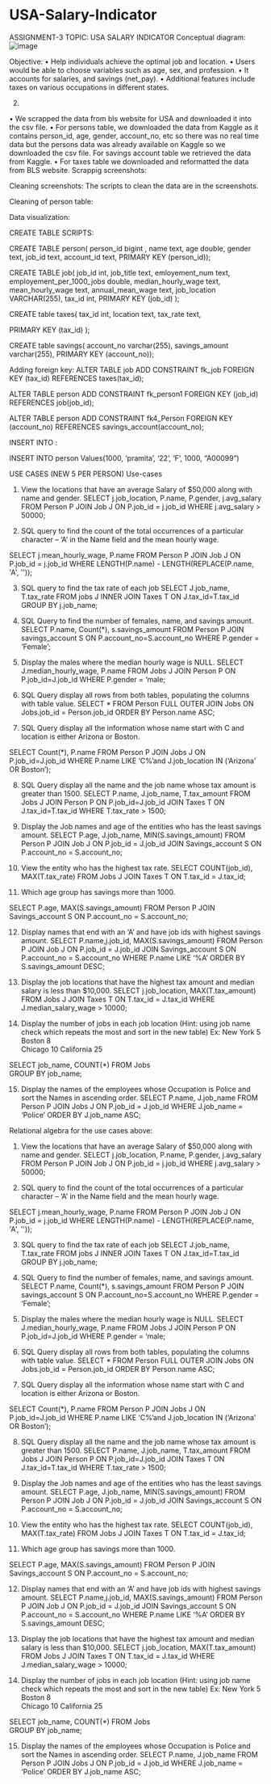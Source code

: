 # USA-Salary-Indicator

ASSIGNMENT-3
TOPIC: USA SALARY INDICATOR
Conceptual diagram:![image](https://user-images.githubusercontent.com/63634756/205785718-88e476ff-9054-4ebd-b47a-8dc80b1f66d3.png)

 
Objective: 
•	Help individuals achieve the optimal job and location.
•	Users would be able to choose variables such as age, sex, and profession.
•	It accounts for salaries, and savings (net_pay).
•	Additional features include taxes on various occupations in different states.


2) 
•	We scrapped the data from bls website for USA and downloaded it into the csv file. 
•	For persons table, we downloaded the data from Kaggle as it contains person_id, age, gender, account_no, etc so there was no real time data but the persons data was already available on Kaggle so we downloaded the csv file. For savings account table we retrieved the data from Kaggle.
•	For taxes table we downloaded and reformatted the data from BLS website. 
Scrappig screenshots:
     

Cleaning screenshots: The scripts to clean the data are in the screenshots.


 
  

 



 



 
 


 

 

 






Cleaning of person table:

 


 


 


Data visualization: 
 
 

 
 

 


 

 




CREATE TABLE SCRIPTS:

CREATE TABLE person(
person_id bigint ,
name text,
age double,
gender text,
 job_id text,
 account_id text,
 PRIMARY KEY (person_id));

CREATE TABLE job(
job_id int,
job_title text,
emloyement_num text,
employement_per_1000_jobs double,
median_hourly_wage text,
mean_hourly_wage text,
annual_mean_wage text,
job_location VARCHAR(255),
tax_id int,
PRIMARY KEY (job_id)
);



CREATE table taxes(
tax_id int,
location text,
tax_rate text, 

PRIMARY KEY (tax_id)
);




CREATE table savings(
account_no varchar(255), 
savings_amount varchar(255),
PRIMARY KEY (account_no));


Adding foreign key:
ALTER TABLE job
ADD CONSTRAINT fk_job FOREIGN KEY (tax_id)
REFERENCES taxes(tax_id);



ALTER TABLE person
ADD CONSTRAINT fk_person1 FOREIGN KEY (job_id)
REFERENCES job(job_id);

ALTER TABLE person
ADD CONSTRAINT fk4_Person FOREIGN KEY (account_no)
REFERENCES savings_account(account_no);


INSERT INTO :

INSERT INTO person
Values(1000, ‘pramita’, ‘22’, ‘F’, 1000, “A00099”)




USE CASES (NEW 5 PER PERSON)
Use-cases

1.	View the locations that have an average Salary of $50,000 along with name and gender.
SELECT j.job_location, P.name, P.gender, j.avg_salary 
FROM Person P
JOIN Job J
ON P.job_id = j.job_id
WHERE 
j.avg_salary > 50000;

2.	SQL query to find the count of the total occurrences of a particular character – ‘A’ in the Name field and the mean hourly wage.

SELECT j.mean_hourly_wage, P.name
FROM Person P
      JOIN Job J ON P.job_id = j.job_id
WHERE LENGTH(P.name) - LENGTH(REPLACE(P.name, 'A', ''));

3.	SQL query to find the tax rate of each job 
  SELECT J.job_name, T.tax_rate FROM jobs J
      INNER JOIN Taxes T
      ON J.tax_id=T.tax_id
      GROUP BY j.job_name;

4.	SQL Query to find the number of females, name, and savings amount.
SELECT P.name, Count(*), s.savings_amount FROM Person P
JOIN savings_account S
ON P.account_no=S.account_no
WHERE P.gender = ‘Female’;

5.	Display the males where the median hourly wage is NULL.
SELECT J.median_hourly_wage, P.name FROM Jobs J
JOIN Person P
ON P.job_id=J.job_id
WHERE P.gender = ‘male;

6.	SQL Query display all rows from both tables, populating the columns with table value. 
SELECT *
FROM Person
FULL OUTER JOIN Jobs
   ON Jobs.job_id = Person.job_id
ORDER BY Person.name ASC;

7.	SQL Query display all the information whose name start with C and location is either Arizona or Boston. 
   
SELECT Count(*), P.name FROM Person P
JOIN Jobs J
ON P.job_id=J.job_id
WHERE P.name LIKE ‘C%’and J.job_location IN (‘Arizona’ OR Boston’);

8.	SQL Query display all the name and the job name whose tax amount is greater than 1500.
SELECT P.name, J.job_name, T.tax_amount FROM Jobs J
JOIN Person P 
ON P.job_id=J.job_id
JOIN Taxes T
ON J.tax_id=T.tax_id WHERE T.tax_rate > 1500;
9.	Display the Job names and age of the entities who has the least savings amount. 
SELECT P.age, J.job_name, MIN(S.savings_amount) 
FROM Person P 
JOIN Job J 
ON  P.job_id = J.job_id
JOIN Savings_account S 
ON P.account_no = S.account_no;


10.	View the entity who has the highest tax rate.
SELECT COUNT(job_id), MAX(T.tax_rate)
FROM Jobs J 
JOIN Taxes T
ON T.tax_id = J.tax_id;

11.	Which age group has savings more than 1000. 

SELECT P.age, MAX(S.savings_amount)
FROM Person P 
JOIN Savings_account S 
ON P.account_no = S.account_no;

12.	Display names that end with an ‘A’ and have job ids with highest savings amount.
SELECT P.name,j.job_id, MAX(S.savings_amount)
FROM Person P 
JOIN Job J 
ON  P.job_id = J.job_id
      JOIN Savings_account S 
ON P.account_no = S.account_no
WHERE P.name LIKE ‘%A’
ORDER BY S.savings_amount DESC;


13.	Display the job locations that have the highest tax amount and median salary is less than $10,000.
SELECT j.job_location, MAX(T.tax_amount)
FROM Jobs J 
JOIN Taxes T 
ON  T.tax_id = J.tax_id
WHERE J.median_salary_wage > 10000;

14.	Display the number of jobs in each job location (Hint: using job name check which repeats the most and sort in the new table)
Ex: 	New York	5
Boston	8  
Chicago	10
California	25

SELECT job_name, COUNT(*)
FROM Jobs   
GROUP BY job_name;


15.	Display the names of the employees whose Occupation is Police and sort the Names in ascending order.
SELECT P.name, J.job_name
FROM Person P 
JOIN Jobs J
ON  P.job_id = J.job_id
WHERE J.job_name = ‘Police’
ORDER BY J.job_name ASC;



 Relational algebra for the use cases above:




1.	View the locations that have an average Salary of $50,000 along with name and gender.
SELECT j.job_location, P.name, P.gender, j.avg_salary 
FROM Person P
JOIN Job J
ON P.job_id = j.job_id
WHERE 
j.avg_salary > 50000;

2.	SQL query to find the count of the total occurrences of a particular character – ‘A’ in the Name field and the mean hourly wage.

SELECT j.mean_hourly_wage, P.name
FROM Person P
      JOIN Job J ON P.job_id = j.job_id
WHERE LENGTH(P.name) - LENGTH(REPLACE(P.name, 'A', ''));

3.	SQL query to find the tax rate of each job 
  SELECT J.job_name, T.tax_rate FROM jobs J
      INNER JOIN Taxes T
      ON J.tax_id=T.tax_id
      GROUP BY j.job_name;

4.	SQL Query to find the number of females, name, and savings amount.
SELECT P.name, Count(*), s.savings_amount FROM Person P
JOIN savings_account S
ON P.account_no=S.account_no
WHERE P.gender = ‘Female’;

5.	Display the males where the median hourly wage is NULL.
SELECT J.median_hourly_wage, P.name FROM Jobs J
JOIN Person P
ON P.job_id=J.job_id
WHERE P.gender = ‘male;

6.	SQL Query display all rows from both tables, populating the columns with table value. 
SELECT *
FROM Person
FULL OUTER JOIN Jobs
   ON Jobs.job_id = Person.job_id
ORDER BY Person.name ASC;

7.	SQL Query display all the information whose name start with C and location is either Arizona or Boston. 
   
SELECT Count(*), P.name FROM Person P
JOIN Jobs J
ON P.job_id=J.job_id
WHERE P.name LIKE ‘C%’and J.job_location IN (‘Arizona’ OR Boston’);

8.	SQL Query display all the name and the job name whose tax amount is greater than 1500.
SELECT P.name, J.job_name, T.tax_amount FROM Jobs J
JOIN Person P 
ON P.job_id=J.job_id
JOIN Taxes T
ON J.tax_id=T.tax_id WHERE T.tax_rate > 1500;
9.	Display the Job names and age of the entities who has the least savings amount. 
SELECT P.age, J.job_name, MIN(S.savings_amount) 
FROM Person P 
JOIN Job J 
ON  P.job_id = J.job_id
JOIN Savings_account S 
ON P.account_no = S.account_no;


10.	View the entity who has the highest tax rate.
SELECT COUNT(job_id), MAX(T.tax_rate)
FROM Jobs J 
JOIN Taxes T
ON T.tax_id = J.tax_id;

11.	Which age group has savings more than 1000. 

SELECT P.age, MAX(S.savings_amount)
FROM Person P 
JOIN Savings_account S 
ON P.account_no = S.account_no;

12.	Display names that end with an ‘A’ and have job ids with highest savings amount.
SELECT P.name,j.job_id, MAX(S.savings_amount)
FROM Person P 
JOIN Job J 
ON  P.job_id = J.job_id
      JOIN Savings_account S 
ON P.account_no = S.account_no
WHERE P.name LIKE ‘%A’
ORDER BY S.savings_amount DESC;


13.	Display the job locations that have the highest tax amount and median salary is less than $10,000.
SELECT j.job_location, MAX(T.tax_amount)
FROM Jobs J 
JOIN Taxes T 
ON  T.tax_id = J.tax_id
WHERE J.median_salary_wage > 10000;

14.	Display the number of jobs in each job location (Hint: using job name check which repeats the most and sort in the new table)
Ex: 	New York	5
Boston	8  
Chicago	10
California	25

SELECT job_name, COUNT(*)
FROM Jobs   
GROUP BY job_name;




15.	Display the names of the employees whose Occupation is Police and sort the Names in ascending order.
SELECT P.name, J.job_name
FROM Person P 
JOIN Jobs J
ON  P.job_id = J.job_id
WHERE J.job_name = ‘Police’
ORDER BY J.job_name ASC;
















 













